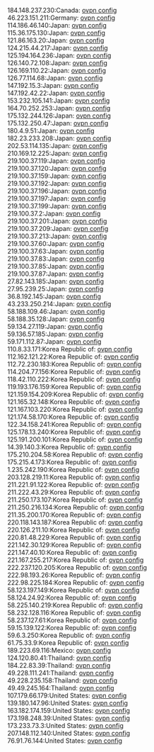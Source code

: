 184.148.237.230:Canada: [ovpn config](vpn/184_148_237_230.ovpn)  
46.223.151.211:Germany: [ovpn config](vpn/46_223_151_211.ovpn)  
114.186.46.140:Japan: [ovpn config](vpn/114_186_46_140.ovpn)  
115.36.175.130:Japan: [ovpn config](vpn/115_36_175_130.ovpn)  
121.86.163.20:Japan: [ovpn config](vpn/121_86_163_20.ovpn)  
124.215.44.217:Japan: [ovpn config](vpn/124_215_44_217.ovpn)  
125.194.164.236:Japan: [ovpn config](vpn/125_194_164_236.ovpn)  
126.140.72.108:Japan: [ovpn config](vpn/126_140_72_108.ovpn)  
126.169.110.22:Japan: [ovpn config](vpn/126_169_110_22.ovpn)  
126.77.114.68:Japan: [ovpn config](vpn/126_77_114_68.ovpn)  
147.192.15.3:Japan: [ovpn config](vpn/147_192_15_3.ovpn)  
147.192.42.22:Japan: [ovpn config](vpn/147_192_42_22.ovpn)  
153.232.105.141:Japan: [ovpn config](vpn/153_232_105_141.ovpn)  
164.70.252.253:Japan: [ovpn config](vpn/164_70_252_253.ovpn)  
175.132.244.126:Japan: [ovpn config](vpn/175_132_244_126.ovpn)  
175.132.250.47:Japan: [ovpn config](vpn/175_132_250_47.ovpn)  
180.4.9.51:Japan: [ovpn config](vpn/180_4_9_51.ovpn)  
182.23.233.208:Japan: [ovpn config](vpn/182_23_233_208.ovpn)  
202.53.114.135:Japan: [ovpn config](vpn/202_53_114_135.ovpn)  
210.169.12.225:Japan: [ovpn config](vpn/210_169_12_225.ovpn)  
219.100.37.119:Japan: [ovpn config](vpn/219_100_37_119.ovpn)  
219.100.37.120:Japan: [ovpn config](vpn/219_100_37_120.ovpn)  
219.100.37.159:Japan: [ovpn config](vpn/219_100_37_159.ovpn)  
219.100.37.192:Japan: [ovpn config](vpn/219_100_37_192.ovpn)  
219.100.37.196:Japan: [ovpn config](vpn/219_100_37_196.ovpn)  
219.100.37.197:Japan: [ovpn config](vpn/219_100_37_197.ovpn)  
219.100.37.199:Japan: [ovpn config](vpn/219_100_37_199.ovpn)  
219.100.37.2:Japan: [ovpn config](vpn/219_100_37_2.ovpn)  
219.100.37.201:Japan: [ovpn config](vpn/219_100_37_201.ovpn)  
219.100.37.209:Japan: [ovpn config](vpn/219_100_37_209.ovpn)  
219.100.37.213:Japan: [ovpn config](vpn/219_100_37_213.ovpn)  
219.100.37.60:Japan: [ovpn config](vpn/219_100_37_60.ovpn)  
219.100.37.63:Japan: [ovpn config](vpn/219_100_37_63.ovpn)  
219.100.37.83:Japan: [ovpn config](vpn/219_100_37_83.ovpn)  
219.100.37.85:Japan: [ovpn config](vpn/219_100_37_85.ovpn)  
219.100.37.87:Japan: [ovpn config](vpn/219_100_37_87.ovpn)  
27.82.143.185:Japan: [ovpn config](vpn/27_82_143_185.ovpn)  
27.95.239.25:Japan: [ovpn config](vpn/27_95_239_25.ovpn)  
36.8.192.145:Japan: [ovpn config](vpn/36_8_192_145.ovpn)  
43.233.250.214:Japan: [ovpn config](vpn/43_233_250_214.ovpn)  
58.188.109.46:Japan: [ovpn config](vpn/58_188_109_46.ovpn)  
58.188.35.128:Japan: [ovpn config](vpn/58_188_35_128.ovpn)  
59.134.27.119:Japan: [ovpn config](vpn/59_134_27_119.ovpn)  
59.136.57.185:Japan: [ovpn config](vpn/59_136_57_185.ovpn)  
59.171.112.87:Japan: [ovpn config](vpn/59_171_112_87.ovpn)  
110.8.33.171:Korea Republic of: [ovpn config](vpn/110_8_33_171.ovpn)  
112.162.121.22:Korea Republic of: [ovpn config](vpn/112_162_121_22.ovpn)  
112.72.230.183:Korea Republic of: [ovpn config](vpn/112_72_230_183.ovpn)  
114.204.77.156:Korea Republic of: [ovpn config](vpn/114_204_77_156.ovpn)  
118.42.110.222:Korea Republic of: [ovpn config](vpn/118_42_110_222.ovpn)  
119.193.176.159:Korea Republic of: [ovpn config](vpn/119_193_176_159.ovpn)  
121.159.154.209:Korea Republic of: [ovpn config](vpn/121_159_154_209.ovpn)  
121.165.32.148:Korea Republic of: [ovpn config](vpn/121_165_32_148.ovpn)  
121.167.103.220:Korea Republic of: [ovpn config](vpn/121_167_103_220.ovpn)  
121.174.58.170:Korea Republic of: [ovpn config](vpn/121_174_58_170.ovpn)  
122.34.158.241:Korea Republic of: [ovpn config](vpn/122_34_158_241.ovpn)  
125.178.13.240:Korea Republic of: [ovpn config](vpn/125_178_13_240.ovpn)  
125.191.200.101:Korea Republic of: [ovpn config](vpn/125_191_200_101.ovpn)  
14.39.140.3:Korea Republic of: [ovpn config](vpn/14_39_140_3.ovpn)  
175.210.204.58:Korea Republic of: [ovpn config](vpn/175_210_204_58.ovpn)  
175.215.4.173:Korea Republic of: [ovpn config](vpn/175_215_4_173.ovpn)  
1.235.242.190:Korea Republic of: [ovpn config](vpn/1_235_242_190.ovpn)  
203.128.219.11:Korea Republic of: [ovpn config](vpn/203_128_219_11.ovpn)  
211.221.91.122:Korea Republic of: [ovpn config](vpn/211_221_91_122.ovpn)  
211.222.43.29:Korea Republic of: [ovpn config](vpn/211_222_43_29.ovpn)  
211.250.173.107:Korea Republic of: [ovpn config](vpn/211_250_173_107.ovpn)  
211.250.216.134:Korea Republic of: [ovpn config](vpn/211_250_216_134.ovpn)  
211.35.200.170:Korea Republic of: [ovpn config](vpn/211_35_200_170.ovpn)  
220.118.143.187:Korea Republic of: [ovpn config](vpn/220_118_143_187.ovpn)  
220.126.211.10:Korea Republic of: [ovpn config](vpn/220_126_211_10.ovpn)  
220.81.48.229:Korea Republic of: [ovpn config](vpn/220_81_48_229.ovpn)  
221.142.30.129:Korea Republic of: [ovpn config](vpn/221_142_30_129.ovpn)  
221.147.40.10:Korea Republic of: [ovpn config](vpn/221_147_40_10.ovpn)  
221.167.255.217:Korea Republic of: [ovpn config](vpn/221_167_255_217.ovpn)  
222.237.120.205:Korea Republic of: [ovpn config](vpn/222_237_120_205.ovpn)  
222.98.193.26:Korea Republic of: [ovpn config](vpn/222_98_193_26.ovpn)  
222.98.225.184:Korea Republic of: [ovpn config](vpn/222_98_225_184.ovpn)  
58.123.197.149:Korea Republic of: [ovpn config](vpn/58_123_197_149.ovpn)  
58.124.24.92:Korea Republic of: [ovpn config](vpn/58_124_24_92.ovpn)  
58.225.140.219:Korea Republic of: [ovpn config](vpn/58_225_140_219.ovpn)  
58.232.128.116:Korea Republic of: [ovpn config](vpn/58_232_128_116.ovpn)  
58.237.127.61:Korea Republic of: [ovpn config](vpn/58_237_127_61.ovpn)  
59.15.139.122:Korea Republic of: [ovpn config](vpn/59_15_139_122.ovpn)  
59.6.3.250:Korea Republic of: [ovpn config](vpn/59_6_3_250.ovpn)  
61.75.33.9:Korea Republic of: [ovpn config](vpn/61_75_33_9.ovpn)  
189.223.69.116:Mexico: [ovpn config](vpn/189_223_69_116.ovpn)  
124.120.80.41:Thailand: [ovpn config](vpn/124_120_80_41.ovpn)  
184.22.83.39:Thailand: [ovpn config](vpn/184_22_83_39.ovpn)  
49.228.111.241:Thailand: [ovpn config](vpn/49_228_111_241.ovpn)  
49.228.235.158:Thailand: [ovpn config](vpn/49_228_235_158.ovpn)  
49.49.245.164:Thailand: [ovpn config](vpn/49_49_245_164.ovpn)  
107.179.66.179:United States: [ovpn config](vpn/107_179_66_179.ovpn)  
139.180.147.96:United States: [ovpn config](vpn/139_180_147_96.ovpn)  
163.182.174.159:United States: [ovpn config](vpn/163_182_174_159.ovpn)  
173.198.248.39:United States: [ovpn config](vpn/173_198_248_39.ovpn)  
173.233.73.3:United States: [ovpn config](vpn/173_233_73_3.ovpn)  
207.148.112.140:United States: [ovpn config](vpn/207_148_112_140.ovpn)  
76.91.76.144:United States: [ovpn config](vpn/76_91_76_144.ovpn)  
